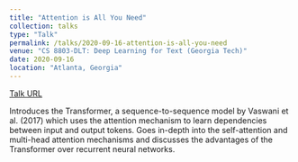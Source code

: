 ```yaml
---
title: "Attention is All You Need"
collection: talks
type: "Talk"
permalink: /talks/2020-09-16-attention-is-all-you-need
venue: "CS 8803-DLT: Deep Learning for Text (Georgia Tech)"
date: 2020-09-16
location: "Atlanta, Georgia"
---
```


[Talk URL](https://youtu.be/asl9WV7taNM)

Introduces the Transformer, a sequence-to-sequence model by Vaswani et al. (2017) which uses the attention mechanism to learn dependencies between input and output tokens. Goes in-depth into the self-attention and multi-head attention mechanisms and discusses the advantages of the Transformer over recurrent neural networks.
